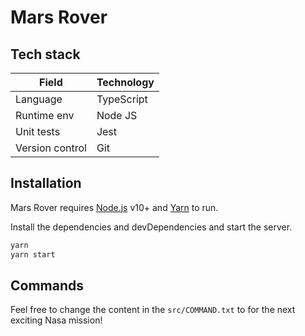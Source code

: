 # Mars Rover

## Tech stack

| Field | Technology |
| ------ | ------ |
| Language | TypeScript |
| Runtime env | Node JS |
| Unit tests | Jest |
| Version control | Git |

## Installation

Mars Rover requires [Node.js](https://nodejs.org/) v10+ and [Yarn](https://yarnpkg.com/) to run.

Install the dependencies and devDependencies and start the server.

```sh
yarn
yarn start
```

## Commands

Feel free to change the content in the ```src/COMMAND.txt``` to for the next exciting Nasa mission!